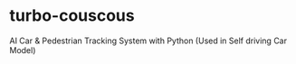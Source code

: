 # turbo-couscous
AI Car &amp; Pedestrian Tracking System with Python (Used in Self driving Car Model)
